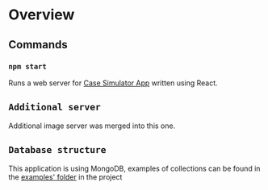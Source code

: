 # Overview

## Commands

### `npm start`

Runs a web server for [Case Simulator App](https://github.com/RBELS/case-simulator-react) written using React.

## `Additional server`

Additional image server was merged into this one. 

## `Database structure`

This application is using MongoDB, examples of collections can be found in the [examples' folder](https://github.com/RBELS/Case-Sim-Express-Server/tree/master/used-db-collections) in the project
